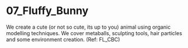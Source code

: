 # 07_Fluffy_Bunny
We create a cute (or not so cute, its up to you) animal using organic modelling techniques. We cover metaballs, sculpting tools, hair particles and some environment creation. (Ref: FL_CBC)
